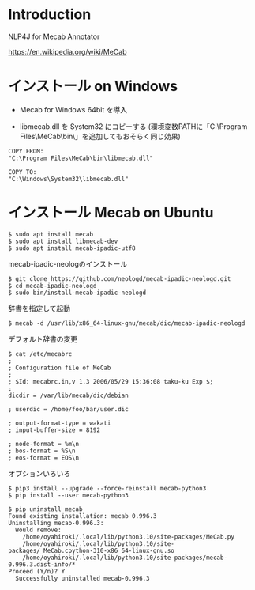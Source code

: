 # Introduction 

NLP4J for Mecab Annotator

https://en.wikipedia.org/wiki/MeCab

# インストール on Windows

- Mecab for Windows 64bit を導入

- libmecab.dll を System32 にコピーする (環境変数PATHに「C:\Program Files\MeCab\bin\」を追加してもおそらく同じ効果)

```
COPY FROM:
"C:\Program Files\MeCab\bin\libmecab.dll"

COPY TO:
"C:\Windows\System32\libmecab.dll"
```

# インストール Mecab on Ubuntu

```
$ sudo apt install mecab
$ sudo apt install libmecab-dev
$ sudo apt install mecab-ipadic-utf8
```

mecab-ipadic-neologのインストール

```
$ git clone https://github.com/neologd/mecab-ipadic-neologd.git
$ cd mecab-ipadic-neologd
$ sudo bin/install-mecab-ipadic-neologd
```

辞書を指定して起動

```
$ mecab -d /usr/lib/x86_64-linux-gnu/mecab/dic/mecab-ipadic-neologd
```

デフォルト辞書の変更

```
$ cat /etc/mecabrc
;
; Configuration file of MeCab
;
; $Id: mecabrc.in,v 1.3 2006/05/29 15:36:08 taku-ku Exp $;
;
dicdir = /var/lib/mecab/dic/debian

; userdic = /home/foo/bar/user.dic

; output-format-type = wakati
; input-buffer-size = 8192

; node-format = %m\n
; bos-format = %S\n
; eos-format = EOS\n
```

オプションいろいろ

```
$ pip3 install --upgrade --force-reinstall mecab-python3
$ pip install --user mecab-python3
```

```
$ pip uninstall mecab
Found existing installation: mecab 0.996.3
Uninstalling mecab-0.996.3:
  Would remove:
    /home/oyahiroki/.local/lib/python3.10/site-packages/MeCab.py
    /home/oyahiroki/.local/lib/python3.10/site-packages/_MeCab.cpython-310-x86_64-linux-gnu.so
    /home/oyahiroki/.local/lib/python3.10/site-packages/mecab-0.996.3.dist-info/*
Proceed (Y/n)? Y
  Successfully uninstalled mecab-0.996.3
```






